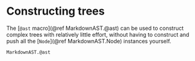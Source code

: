 # Constructing trees

The [`@ast` macro](@ref MarkdownAST.@ast) can be used to construct complex trees with relatively little effort, without having to construct and push all the [`Node`](@ref MarkdownAST.Node) instances yourself.

```@docs
MarkdownAST.@ast
```
